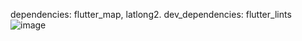 dependencies: flutter_map, latlong2. dev_dependencies: flutter_lints                                                                                                   
![image](https://github.com/Bishozit/Google_Map_App/assets/110930138/a1864f58-c25e-46c6-a30d-6a7e9f7ada7f)
